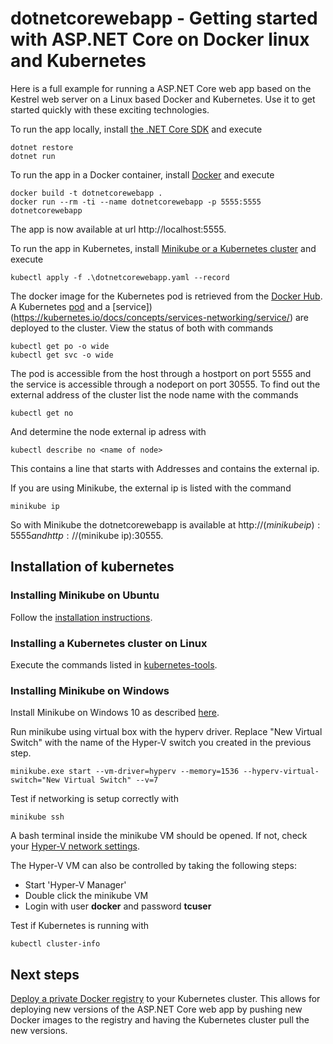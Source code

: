 # dotnetcorewebapp - Getting started with ASP.NET Core on Docker linux and Kubernetes
Here is a full example for running a ASP.NET Core web app based on the Kestrel web server on a Linux based Docker and Kubernetes. Use it to get started quickly with these exciting technologies.

To run the app locally, install [the .NET Core SDK](https://www.microsoft.com/net/download/core) and execute
```
dotnet restore
dotnet run
```

To run the app in a Docker container, install [Docker](https://docs.docker.com/engine/installation/#supported-platforms) and execute
```
docker build -t dotnetcorewebapp .
docker run --rm -ti --name dotnetcorewebapp -p 5555:5555 dotnetcorewebapp
```
The app is now available at url http://localhost:5555.  

To run the app in Kubernetes, install [Minikube or a Kubernetes cluster](#installation-of-kubernetes) and execute
```
kubectl apply -f .\dotnetcorewebapp.yaml --record
```
The docker image for the Kubernetes pod is retrieved from the [Docker Hub](https://hub.docker.com/r/structura/dotnetcorewebapp). 
A Kubernetes [pod](https://kubernetes.io/docs/concepts/workloads/pods/pod/) and a [service])(https://kubernetes.io/docs/concepts/services-networking/service/) are deployed to the cluster. View the status of both with commands
```
kubectl get po -o wide
kubectl get svc -o wide
```
The pod is accessible from the host through a hostport on port 5555 and the service is accessible through a nodeport on port 30555. To find out the external address of the cluster list the node name with the commands
```
kubectl get no
```
And determine the node external ip adress with 
```
kubectl describe no <name of node>
```
This contains a line that starts with Addresses and contains the external ip.  

If you are using Minikube, the external ip is listed with the command
```
minikube ip
```
So with Minikube the dotnetcorewebapp is available at http://$(minikube ip):5555 and http://$(minikube ip):30555.

## Installation of kubernetes

### Installing Minikube on Ubuntu
Follow the [installation instructions](https://kubernetes.io/docs/tasks/tools/install-minikube). 

### Installing a Kubernetes cluster on Linux
Execute the commands listed in [kubernetes-tools](https://github.com/alexandervantrijffel/kubernetes-tools). 

### Installing Minikube on Windows
Install Minikube on Windows 10 as described [here](https://blogs.msdn.microsoft.com/wasimbloch/2017/01/23/setting-up-kubernetes-on-windows10-laptop-with-minikube).  

Run minikube using virtual box with the hyperv driver. Replace "New Virtual Switch" with the name of the Hyper-V switch you created in the previous step.
```
minikube.exe start --vm-driver=hyperv --memory=1536 --hyperv-virtual-switch="New Virtual Switch" --v=7
```

Test if networking is setup correctly with 
```
minikube ssh
```

A bash terminal inside the minikube VM should be opened. If not, check your [Hyper-V network settings](https://docs.docker.com/machine/drivers/hyper-v/#2-set-up-a-new-external-network-switch-optional).

The Hyper-V VM can also be controlled by taking the following steps:
- Start 'Hyper-V Manager'
- Double click the minikube VM
- Login with user **docker** and password **tcuser**

Test if Kubernetes is running with
```
kubectl cluster-info
```

## Next steps
[Deploy a private Docker registry](https://github.com/alexandervantrijffel/kubernetes-tools#install-a-private-docker-registry) to your Kubernetes cluster. This allows for deploying new versions of the ASP.NET Core web app by pushing new Docker images to the registry and having the Kubernetes cluster pull the new versions.